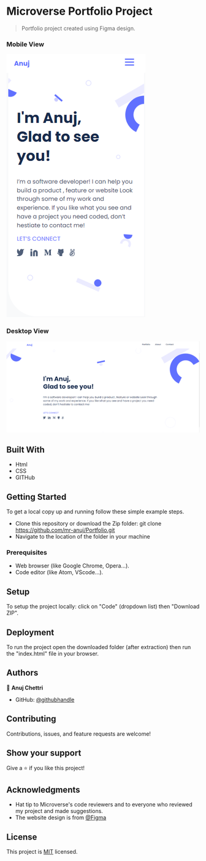 
# Microverse Portfolio Project
> Portfolio project created using Figma design.
### Mobile View
![screenshot](mobile.png)
### Desktop View
![screenshot](desktop.png)


## Built With
- Html
- CSS
- GITHub

## Getting Started
 To get a local copy up and running follow these simple example steps.
- Clone this repository or download the Zip folder:
git clone https://github.com/mr-anuj/Portfolio.git
- Navigate to the location of the folder in your machine

### Prerequisites
- Web browser (like Google Chrome, Opera...).
- Code editor (like Atom, VScode...).

## Setup
To setup the project locally: click on "Code" (dropdown list) then "Download ZIP".

## Deployment
To run the project open the downloaded folder (after extraction) then run the "index.html" file in your browser.

## Authors

👤 **Anuj Chettri**

- GitHub: [@githubhandle](https://github.com/mr-anuj)

## Contributing
Contributions, issues, and feature requests are welcome!

## Show your support
Give a ⭐️ if you like this project!

## Acknowledgments
- Hat tip to Microverse's code reviewers and to everyone who reviewed my project and made suggestions.
- The website design is from [@Figma](https://www.figma.com/file/l7SqJ3ZfkAKih9sFxvWSR4/Microverse-Student-Project-1?node-id=0%3A1)
## License
This project is [MIT]() licensed.

